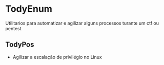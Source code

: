 # TodyEnum
Utilitarios para automatizar e agilizar alguns processos turante um ctf ou pentest 

## TodyPos 
  * Agilizar a escalação de privilégio no Linux
